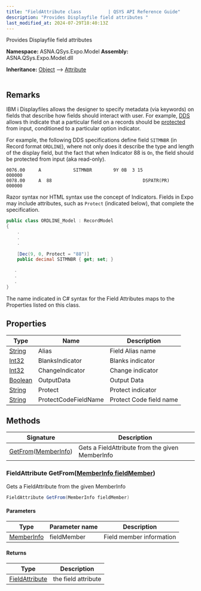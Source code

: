```yaml
---
title: "FieldAttribute class          | QSYS API Reference Guide"
description: "Provides Displayfile field attributes "
last_modified_at: 2024-07-29T18:40:13Z
---
```


Provides Displayfile field attributes

**Namespace:** ASNA.QSys.Expo.Model
**Assembly:** ASNA.QSys.Expo.Model.dll

**Inheritance:** [Object](https://docs.microsoft.com/en-us/dotnet/api/system.object) --> [Attribute](https://docs.microsoft.com/en-us/dotnet/api/system.attribute)
<br>
<br>

## Remarks

IBM i Displayfiles allows the designer to specify metadata (via keywords) on fields that describe how fields should interact with user. For example, [DDS](https://www.ibm.com/docs/en/i/7.1?topic=ddf-dds-keyword-entries-display-files-positions-45-through-80) allows th indicate that a particular field on a records should be [protected](https://www.ibm.com/docs/en/i/7.1?topic=80-dspatr-display-attribute-keyword-display-files) from input, conditioned to a particular option indicator. 

For example, the following DDS specifications define field `SITMNBR` (in Record format `ORDLINE`), where not only does it describe the type and length of the display field, but the fact that when Indicator 88 is `On`, the field should be protected from input (aka read-only).

```
0076.00     A            SITMNBR        9Y 0B  3 15                                    000000
0078.00     A  88                                  DSPATR(PR)                          000000
```

Razor syntax nor HTML syntax use the concept of Indicators. Fields in Expo may include attributes, such as `Protect` (indicated below), that complete the specification.

```cs
public class ORDLINE_Model : RecordModel
{
    .
    .
    .

    [Dec(9, 0, Protect = "88")]
    public decimal SITMNBR { get; set; }

   .
   .
   .
}
```

The name indicated in C# syntax for the Field Attributes maps to the Properties listed on this class.

## Properties

| Type | Name | Description
| --- | --- | --- 
| [String](https://learn.microsoft.com/en-us/dotnet/api/system.string?view=net-8.0) | Alias | Field Alias name |
| [Int32](https://learn.microsoft.com/en-us/dotnet/csharp/language-reference/builtin-types/integral-numeric-types) | BlanksIndicator | Blanks indicator |
| [Int32](https://learn.microsoft.com/en-us/dotnet/csharp/language-reference/builtin-types/integral-numeric-types) | ChangeIndicator | Change indicator |
| [Boolean](https://docs.microsoft.com/en-us/dotnet/api/system.boolean) | OutputData | Output Data |
| [String](https://learn.microsoft.com/en-us/dotnet/api/system.string?view=net-8.0) | Protect | Protect indicator |
| [String](https://learn.microsoft.com/en-us/dotnet/api/system.string?view=net-8.0) | ProtectCodeFieldName | Protect Code field name |

## Methods

| Signature | Description |
| --- | --- |
| [GetFrom](#fieldattribute-getfrommemberinfo-fieldmember)([MemberInfo](https://learn.microsoft.com/en-us/dotnet/api/system.reflection.memberinfo?view=net-8.0)) | Gets a FieldAttribute from the given MemberInfo

### FieldAttribute GetFrom([MemberInfo fieldMember](https://learn.microsoft.com/en-us/dotnet/api/system.reflection.memberinfo?view=net-8.0))

Gets a FieldAttribute from the given MemberInfo

```cs
FieldAttribute GetFrom(MemberInfo fieldMember)
```

#### Parameters

| Type | Parameter name | Description
| --- | --- | ---
| [MemberInfo](https://learn.microsoft.com/en-us/dotnet/api/system.reflection.memberinfo?view=net-8.0) | fieldMember | Field member information

#### Returns

| Type | Description
| --- | ---
| [FieldAttribute](/reference/expo/qsys-expo-model/field-attribute.html) | the field attribute
